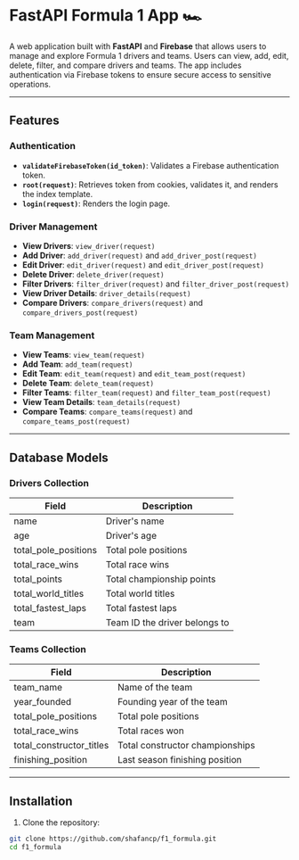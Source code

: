 # FastAPI Formula 1 App 🏎️

A web application built with **FastAPI** and **Firebase** that allows users to manage and explore Formula 1 drivers and teams. Users can view, add, edit, delete, filter, and compare drivers and teams. The app includes authentication via Firebase tokens to ensure secure access to sensitive operations.

---

## Features

### Authentication
- **`validateFirebaseToken(id_token)`**: Validates a Firebase authentication token.
- **`root(request)`**: Retrieves token from cookies, validates it, and renders the index template.
- **`login(request)`**: Renders the login page.

### Driver Management
- **View Drivers**: `view_driver(request)`  
- **Add Driver**: `add_driver(request)` and `add_driver_post(request)`  
- **Edit Driver**: `edit_driver(request)` and `edit_driver_post(request)`  
- **Delete Driver**: `delete_driver(request)`  
- **Filter Drivers**: `filter_driver(request)` and `filter_driver_post(request)`  
- **View Driver Details**: `driver_details(request)`  
- **Compare Drivers**: `compare_drivers(request)` and `compare_drivers_post(request)`  

### Team Management
- **View Teams**: `view_team(request)`  
- **Add Team**: `add_team(request)`  
- **Edit Team**: `edit_team(request)` and `edit_team_post(request)`  
- **Delete Team**: `delete_team(request)`  
- **Filter Teams**: `filter_team(request)` and `filter_team_post(request)`  
- **View Team Details**: `team_details(request)`  
- **Compare Teams**: `compare_teams(request)` and `compare_teams_post(request)`  

---

## Database Models

### Drivers Collection
| Field | Description |
|-------|-------------|
| name | Driver's name |
| age | Driver's age |
| total_pole_positions | Total pole positions |
| total_race_wins | Total race wins |
| total_points | Total championship points |
| total_world_titles | Total world titles |
| total_fastest_laps | Total fastest laps |
| team | Team ID the driver belongs to |

### Teams Collection
| Field | Description |
|-------|-------------|
| team_name | Name of the team |
| year_founded | Founding year of the team |
| total_pole_positions | Total pole positions |
| total_race_wins | Total races won |
| total_constructor_titles | Total constructor championships |
| finishing_position | Last season finishing position |

---

## Installation

1. Clone the repository:  
```bash
git clone https://github.com/shafancp/f1_formula.git
cd f1_formula
